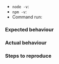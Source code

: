 - `node -v`:
- `npm -v`:
- Command run:

### Expected behaviour


### Actual behaviour


### Steps to reproduce

